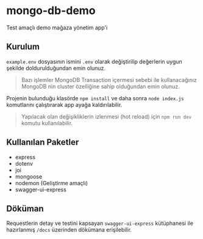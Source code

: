 # mongo-db-demo
Test amaçlı demo mağaza yönetim app'i

## Kurulum

`example.env` dosyasının ismini `.env` olarak değiştirilip değerlerin uygun şekilde doldurulduğundan emin olunuz.
> Bazı işlemler MongoDB Transaction içermesi sebebi ile kullanacağınız MongoDB nin cluster özelliğine sahip olduğundan emin olunuz.

Projenin bulunduğu klasörde `npm install` ve daha sonra `node index.js` komutlarını çalıştırarak app ayağa kaldırılabilir.
> Yapılacak olan değişikliklerin izlenmesi (hot reload) için `npm run dev` komutu kullanılabilir.

## Kullanılan Paketler

- express
- dotenv
- joi
- mongoose
- nodemon (Geliştirme amaçlı)
- swagger-ui-express

## Döküman

Requestlerin detay ve testini kapsayan `swagger-ui-express` kütüphanesi ile hazırlanmış `/docs` üzerinden dökümana erişilebilir.
